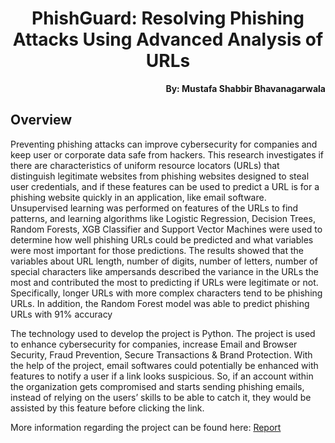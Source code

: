 <h1 align="center">PhishGuard: Resolving Phishing Attacks Using Advanced Analysis of URLs</h1>

<p align="right"><b>By: Mustafa Shabbir Bhavanagarwala</b></p>

## Overview
<p>Preventing phishing attacks can improve cybersecurity for companies and keep user or 
corporate data safe from hackers. This research investigates if there are characteristics of 
uniform resource locators (URLs) that distinguish legitimate websites from phishing websites 
designed to steal user credentials, and if these features can be used to predict a URL is for a 
phishing website quickly in an application, like email software. Unsupervised learning was 
performed on features of the URLs to find patterns, and learning algorithms like Logistic Regression, Decision Trees, 
Random Forests, XGB Classifier and Support Vector Machines were used to determine how well phishing URLs 
could be predicted and what variables were most important for those predictions. The results 
showed that the variables about URL length, number of digits, number of letters, number of special 
characters like ampersands described the variance in the URLs the most and contributed the 
most to predicting if URLs were legitimate or not. Specifically, longer URLs with more complex 
characters tend to be phishing URLs. In addition, the Random Forest model was able to predict 
phishing URLs with 91% accuracy</p>

<p>The technology used to develop the project is Python. The project is used to enhance cybersecurity for companies, increase Email and Browser Security, Fraud Prevention, Secure Transactions & Brand Protection. With the help of the project, email softwares could potentially be enhanced 
with features to notify a user if a link looks suspicious. So, if an account within the organization 
gets compromised and starts sending phishing emails, instead of relying on the users’ skills to be 
able to catch it, they would be assisted by this feature before clicking the link.</p>


More information regarding the project can be found here: [Report](FinalReport.pdf)
